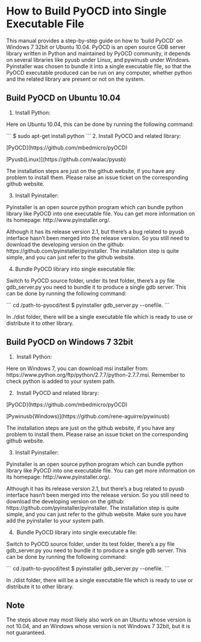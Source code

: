 How to Build PyOCD into Single Executable File
==============================================
This manual provides a step-by-step guide on how to ‘build PyOCD’ on Windows 7 32bit or Ubuntu 10.04.
PyOCD is an open source GDB server library written in Python and maintained by PyOCD community, it depends on several libraries like pyusb under Linux, and pywinusb under Windows. Pyinstaller was chosen to bundle it into a single executable file, so that the PyOCD executable produced can be run on any computer, whether python and the related library are present or not on the system.

Build PyOCD on Ubuntu 10.04
---------------------------
1. Install Python:
  <p>Here on Ubuntu 10.04, this can be done by running the following command:</p>
  ```
  $ sudo apt-get install python
  ```
2. Install PyOCD and related library:
  <p>[PyOCD](https://github.com/mbedmicro/pyOCD)</p>
  <p>[Pyusb(Linux)](https://github.com/walac/pyusb)</p>
  <p>The installation steps are just on the github website, if you have any problem to install them. Please raise an issue ticket on the corresponding github website.</p>

3. Install Pyinstaller:
  <p>Pyinstaller is an open source python program which can bundle python library like PyOCD into one executable file. You can get more information on its homepage: http://www.pyinstaller.org/.</p>
  <p>Although it has its release version 2.1, but there’s a bug related to pyusb interface hasn’t been merged into the release version. So you still need to download the developing version on the github: https://github.com/pyinstaller/pyinstaller. The installation step is quite simple, and you can just refer to the github website.</p>

4. Bundle PyOCD library into single executable file:
  <p>Switch to PyOCD source folder, under its test folder, there’s a py file gdb_server.py you need to bundle it to produce a single gdb server. This can be done by running the following command:</p>
  ```
  cd /path-to-pyocd/test
  $ pyinstaller gdb_server.py --onefile.
  ```
  <p>In ./dist folder, there will be a single executable file which is ready to use or distribute it to other library.</p>

Build PyOCD on Windows 7 32bit
------------------------------
1.  Install Python:
  <p>Here on Windows 7, you can download msi installer from: https://www.python.org/ftp/python/2.7.7/python-2.7.7.msi. Remember to check python is added to your system path.</p>

2.  Install PyOCD and related library:
  <p>[PyOCD](https://github.com/mbedmicro/pyOCD)</p>
  <p>[Pywinusb(Windows)](https://github.com/rene-aguirre/pywinusb)</p>
  <p>The installation steps are just on the github website, if you have any problem to install them. Please raise an issue ticket on the corresponding github website.</p>

3. Install Pyinstaller:
  <p>Pyinstaller is an open source python program which can bundle python library like PyOCD into one executable file. You can get more information on its homepage: http://www.pyinstaller.org/.</p> 
  <p>Although it has its release version 2.1, but there’s a bug related to pyusb interface hasn’t been merged into the release version. So you still need to download the developing version on the github: https://github.com/pyinstaller/pyinstaller. The installation step is quite simple, and you can just refer to the github website. Make sure you have add the pyinstaller to your system path.</p>

4.  Bundle PyOCD library into single executable file:
  <p>Switch to PyOCD source folder, under its test folder, there’s a py file gdb_server.py you need to bundle it to produce a single gdb server. This can be done by running the following command:</p>
  ```
  cd /path-to-pyocd/test
  $ pyinstaller gdb_server.py --onefile.
  ```
  <p>In ./dist folder, there will be a single executable file which is ready to use or distribute it to other library.</p>

Note
----
The steps above may most likely also work on an Ubuntu whose version is not 10.04, and an Windows whose version is not Windows 7 32bit, but it is not guaranteed.
